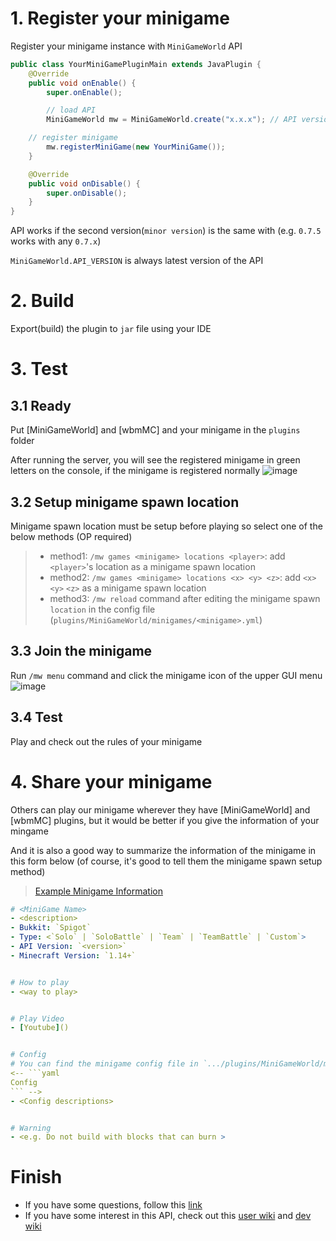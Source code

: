 # 1. Register your minigame
Register your minigame instance with `MiniGameWorld` API
```java
public class YourMiniGamePluginMain extends JavaPlugin {
	@Override
	public void onEnable() {
		super.onEnable();

		// load API
		MiniGameWorld mw = MiniGameWorld.create("x.x.x"); // API version (Latest: MiniGameWorld.API_VERSION)

    // register minigame
		mw.registerMiniGame(new YourMiniGame());
	}

	@Override
	public void onDisable() {
		super.onDisable();
	}
}
```
API works if the second version(`minor version`) is the same with (e.g. `0.7.5` works with any `0.7.x`)

`MiniGameWorld.API_VERSION` is always latest version of the API


# 2. Build
Export(build) the plugin to `jar` file using your IDE




# 3. Test
## 3.1 Ready
Put [MiniGameWorld] and [wbmMC] and your minigame in the `plugins` folder

After running the server, you will see the registered minigame in green letters on the console, if the minigame is registered normally
![image](https://user-images.githubusercontent.com/61288262/170834753-bb32f19d-972f-4069-9ae2-0c3e5aa26a31.png)



## 3.2 Setup minigame spawn location
Minigame spawn location must be setup before playing so select one of the below methods (OP required)
> - method1: `/mw games <minigame> locations <player>`: add `<player>`'s location as a minigame spawn location 
> - method2: `/mw games <minigame> locations <x> <y> <z>`: add `<x>` `<y>` `<z>` as a minigame spawn location
> - method3: `/mw reload` command after editing the minigame spawn `location` in the config file (`plugins/MiniGameWorld/minigames/<minigame>.yml`)



## 3.3 Join the minigame
Run `/mw menu` command and click the minigame icon of the upper GUI menu 
![image](https://user-images.githubusercontent.com/61288262/170742634-2988cfe1-a6a7-4c46-9b0e-dc51ce67e9c6.png)


## 3.4 Test
Play and check out the rules of your minigame



# 4. Share your minigame
Others can play our minigame wherever they have [MiniGameWorld] and [wbmMC] plugins, but it would be better if you give the information of your mingame

And it is also a good way to summarize the information of the minigame in this form below (of course, it's good to tell them the minigame spawn setup method)

> [Example Minigame Information](https://github.com/MiniGameWorlds/AllMiniGames/blob/main/wiki/LavaUp.md)
```yaml
# <MiniGame Name>
- <description>
- Bukkit: `Spigot`
- Type: <`Solo` | `SoloBattle` | `Team` | `TeamBattle` | `Custom`>
- API Version: `<version>`
- Minecraft Version: `1.14+`


# How to play
- <way to play>


# Play Video
- [Youtube]()


# Config
# You can find the minigame config file in `.../plugins/MiniGameWorld/minigames/<minigame>.yml`
<-- ```yaml
Config
``` -->
- <Config descriptions>


# Warning
- <e.g. Do not build with blocks that can burn >
```




# Finish
- If you have some questions, follow this [link](https://discord.gg/fJbxSy2EjA)
- If you have some interest in this API, check out this [user wiki](https://github.com/MiniGameWorlds/MiniGameWorld/blob/main/resources/userWiki/Home.md) and [dev wiki](https://github.com/MiniGameWorlds/MiniGameWorld/blob/main/resources/devWiki/Home.md)
